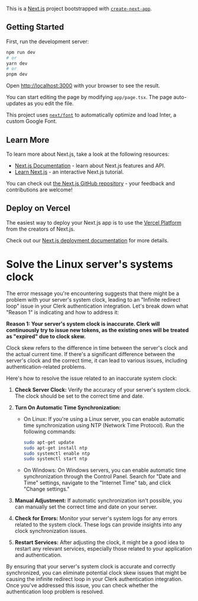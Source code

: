 This is a [Next.js](https://nextjs.org/) project bootstrapped with [`create-next-app`](https://github.com/vercel/next.js/tree/canary/packages/create-next-app).

## Getting Started

First, run the development server:

```bash
npm run dev
# or
yarn dev
# or
pnpm dev
```

Open [http://localhost:3000](http://localhost:3000) with your browser to see the result.

You can start editing the page by modifying `app/page.tsx`. The page auto-updates as you edit the file.

This project uses [`next/font`](https://nextjs.org/docs/basic-features/font-optimization) to automatically optimize and load Inter, a custom Google Font.

## Learn More

To learn more about Next.js, take a look at the following resources:

- [Next.js Documentation](https://nextjs.org/docs) - learn about Next.js features and API.
- [Learn Next.js](https://nextjs.org/learn) - an interactive Next.js tutorial.

You can check out [the Next.js GitHub repository](https://github.com/vercel/next.js/) - your feedback and contributions are welcome!

## Deploy on Vercel

The easiest way to deploy your Next.js app is to use the [Vercel Platform](https://vercel.com/new?utm_medium=default-template&filter=next.js&utm_source=create-next-app&utm_campaign=create-next-app-readme) from the creators of Next.js.

Check out our [Next.js deployment documentation](https://nextjs.org/docs/deployment) for more details.

# Solve the Linux server's systems clock

The error message you're encountering suggests that there might be a problem with your server's system clock, leading to an "Infinite redirect loop" issue in your Clerk authentication integration. Let's break down what "Reason 1" is indicating and how to address it:

**Reason 1: Your server's system clock is inaccurate. Clerk will continuously try to issue new tokens, as the existing ones will be treated as "expired" due to clock skew.**

Clock skew refers to the difference in time between the server's clock and the actual current time. If there's a significant difference between the server's clock and the correct time, it can lead to various issues, including authentication-related problems.

Here's how to resolve the issue related to an inaccurate system clock:

1. **Check Server Clock:** Verify the accuracy of your server's system clock. The clock should be set to the correct time and date.

2. **Turn On Automatic Time Synchronization:**

   - On Linux: If you're using a Linux server, you can enable automatic time synchronization using NTP (Network Time Protocol). Run the following commands:
     ```bash
     sudo apt-get update
     sudo apt-get install ntp
     sudo systemctl enable ntp
     sudo systemctl start ntp
     ```
   - On Windows: On Windows servers, you can enable automatic time synchronization through the Control Panel. Search for "Date and Time" settings, navigate to the "Internet Time" tab, and click "Change settings."

3. **Manual Adjustment:** If automatic synchronization isn't possible, you can manually set the correct time and date on your server.

4. **Check for Errors:** Monitor your server's system logs for any errors related to the system clock. These logs can provide insights into any clock synchronization issues.

5. **Restart Services:** After adjusting the clock, it might be a good idea to restart any relevant services, especially those related to your application and authentication.

By ensuring that your server's system clock is accurate and correctly synchronized, you can eliminate potential clock skew issues that might be causing the infinite redirect loop in your Clerk authentication integration. Once you've addressed this issue, you can check whether the authentication loop problem is resolved.
